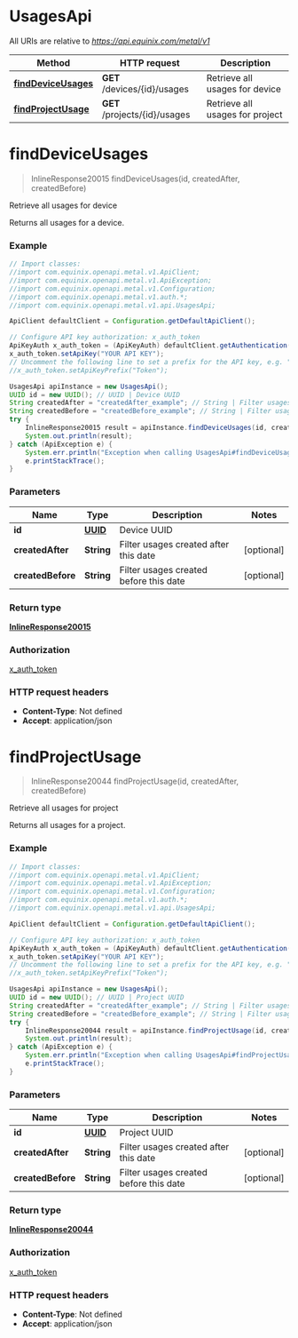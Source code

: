 # UsagesApi

All URIs are relative to *https://api.equinix.com/metal/v1*

Method | HTTP request | Description
------------- | ------------- | -------------
[**findDeviceUsages**](UsagesApi.md#findDeviceUsages) | **GET** /devices/{id}/usages | Retrieve all usages for device
[**findProjectUsage**](UsagesApi.md#findProjectUsage) | **GET** /projects/{id}/usages | Retrieve all usages for project


<a name="findDeviceUsages"></a>
# **findDeviceUsages**
> InlineResponse20015 findDeviceUsages(id, createdAfter, createdBefore)

Retrieve all usages for device

Returns all usages for a device.

### Example
```java
// Import classes:
//import com.equinix.openapi.metal.v1.ApiClient;
//import com.equinix.openapi.metal.v1.ApiException;
//import com.equinix.openapi.metal.v1.Configuration;
//import com.equinix.openapi.metal.v1.auth.*;
//import com.equinix.openapi.metal.v1.api.UsagesApi;

ApiClient defaultClient = Configuration.getDefaultApiClient();

// Configure API key authorization: x_auth_token
ApiKeyAuth x_auth_token = (ApiKeyAuth) defaultClient.getAuthentication("x_auth_token");
x_auth_token.setApiKey("YOUR API KEY");
// Uncomment the following line to set a prefix for the API key, e.g. "Token" (defaults to null)
//x_auth_token.setApiKeyPrefix("Token");

UsagesApi apiInstance = new UsagesApi();
UUID id = new UUID(); // UUID | Device UUID
String createdAfter = "createdAfter_example"; // String | Filter usages created after this date
String createdBefore = "createdBefore_example"; // String | Filter usages created before this date
try {
    InlineResponse20015 result = apiInstance.findDeviceUsages(id, createdAfter, createdBefore);
    System.out.println(result);
} catch (ApiException e) {
    System.err.println("Exception when calling UsagesApi#findDeviceUsages");
    e.printStackTrace();
}
```

### Parameters

Name | Type | Description  | Notes
------------- | ------------- | ------------- | -------------
 **id** | [**UUID**](.md)| Device UUID |
 **createdAfter** | **String**| Filter usages created after this date | [optional]
 **createdBefore** | **String**| Filter usages created before this date | [optional]

### Return type

[**InlineResponse20015**](InlineResponse20015.md)

### Authorization

[x_auth_token](../README.md#x_auth_token)

### HTTP request headers

 - **Content-Type**: Not defined
 - **Accept**: application/json

<a name="findProjectUsage"></a>
# **findProjectUsage**
> InlineResponse20044 findProjectUsage(id, createdAfter, createdBefore)

Retrieve all usages for project

Returns all usages for a project.

### Example
```java
// Import classes:
//import com.equinix.openapi.metal.v1.ApiClient;
//import com.equinix.openapi.metal.v1.ApiException;
//import com.equinix.openapi.metal.v1.Configuration;
//import com.equinix.openapi.metal.v1.auth.*;
//import com.equinix.openapi.metal.v1.api.UsagesApi;

ApiClient defaultClient = Configuration.getDefaultApiClient();

// Configure API key authorization: x_auth_token
ApiKeyAuth x_auth_token = (ApiKeyAuth) defaultClient.getAuthentication("x_auth_token");
x_auth_token.setApiKey("YOUR API KEY");
// Uncomment the following line to set a prefix for the API key, e.g. "Token" (defaults to null)
//x_auth_token.setApiKeyPrefix("Token");

UsagesApi apiInstance = new UsagesApi();
UUID id = new UUID(); // UUID | Project UUID
String createdAfter = "createdAfter_example"; // String | Filter usages created after this date
String createdBefore = "createdBefore_example"; // String | Filter usages created before this date
try {
    InlineResponse20044 result = apiInstance.findProjectUsage(id, createdAfter, createdBefore);
    System.out.println(result);
} catch (ApiException e) {
    System.err.println("Exception when calling UsagesApi#findProjectUsage");
    e.printStackTrace();
}
```

### Parameters

Name | Type | Description  | Notes
------------- | ------------- | ------------- | -------------
 **id** | [**UUID**](.md)| Project UUID |
 **createdAfter** | **String**| Filter usages created after this date | [optional]
 **createdBefore** | **String**| Filter usages created before this date | [optional]

### Return type

[**InlineResponse20044**](InlineResponse20044.md)

### Authorization

[x_auth_token](../README.md#x_auth_token)

### HTTP request headers

 - **Content-Type**: Not defined
 - **Accept**: application/json

